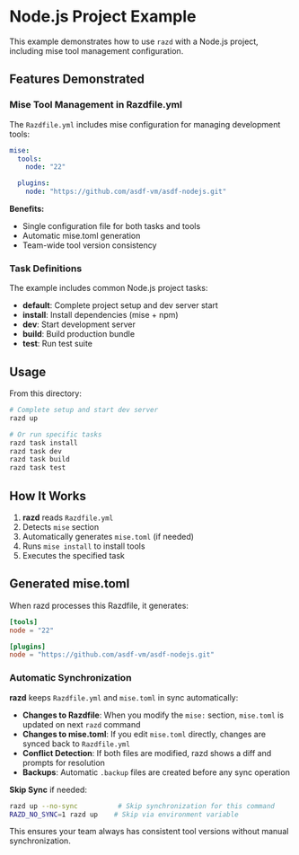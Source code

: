 # Node.js Project Example

This example demonstrates how to use `razd` with a Node.js project, including mise tool management configuration.

## Features Demonstrated

### Mise Tool Management in Razdfile.yml

The `Razdfile.yml` includes mise configuration for managing development tools:

```yaml
mise:
  tools:
    node: "22"

  plugins:
    node: "https://github.com/asdf-vm/asdf-nodejs.git"

```

**Benefits:**
- Single configuration file for both tasks and tools
- Automatic mise.toml generation
- Team-wide tool version consistency

### Task Definitions

The example includes common Node.js project tasks:

- **default**: Complete project setup and dev server start
- **install**: Install dependencies (mise + npm)
- **dev**: Start development server
- **build**: Build production bundle
- **test**: Run test suite

## Usage

From this directory:

```bash
# Complete setup and start dev server
razd up

# Or run specific tasks
razd task install
razd task dev
razd task build
razd task test
```

## How It Works

1. **razd** reads `Razdfile.yml`
2. Detects `mise` section
3. Automatically generates `mise.toml` (if needed)
4. Runs `mise install` to install tools
5. Executes the specified task

## Generated mise.toml

When razd processes this Razdfile, it generates:

```toml
[tools]
node = "22"

[plugins]
node = "https://github.com/asdf-vm/asdf-nodejs.git"
```

### Automatic Synchronization

**razd** keeps `Razdfile.yml` and `mise.toml` in sync automatically:

- **Changes to Razdfile**: When you modify the `mise:` section, `mise.toml` is updated on next `razd` command
- **Changes to mise.toml**: If you edit `mise.toml` directly, changes are synced back to `Razdfile.yml`
- **Conflict Detection**: If both files are modified, razd shows a diff and prompts for resolution
- **Backups**: Automatic `.backup` files are created before any sync operation

**Skip Sync** if needed:
```bash
razd up --no-sync          # Skip synchronization for this command
RAZD_NO_SYNC=1 razd up    # Skip via environment variable
```

This ensures your team always has consistent tool versions without manual synchronization.
